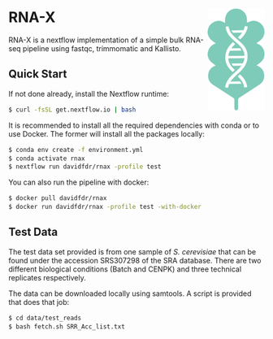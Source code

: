 # RNA-X <img src="assets/logo/rnax.png" align="right" height="200" />

RNA-X is a nextflow implementation of a simple bulk RNA-seq pipeline using fastqc, trimmomatic and Kallisto.

## Quick Start

If not done already, install the Nextflow runtime:

```bash
$ curl -fsSL get.nextflow.io | bash
```

It is recommended to install all the required dependencies with conda or to use Docker. The former will install all the packages locally:

```bash
$ conda env create -f environment.yml
$ conda activate rnax
$ nextflow run davidfdr/rnax -profile test
```

You can also run the pipeline with docker:

```bash
$ docker pull davidfdr/rnax
$ docker run davidfdr/rnax -profile test -with-docker
```

## Test Data

The test data set provided is from one sample of *S. cerevisiae* that can be found under the accession SRS307298 of the SRA database. There are two different biological conditions (Batch and CENPK) and three technical replicates respectively. 

The data can be downloaded locally using samtools. A script is provided that does that job:

```bash
$ cd data/test_reads
$ bash fetch.sh SRR_Acc_list.txt
```


